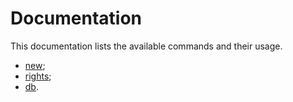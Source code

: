# Documentation

This documentation lists the available commands and their usage.

 * [new](02-new.md);
 * [rights](03-rights.md);
 * [db](04-db.md).
